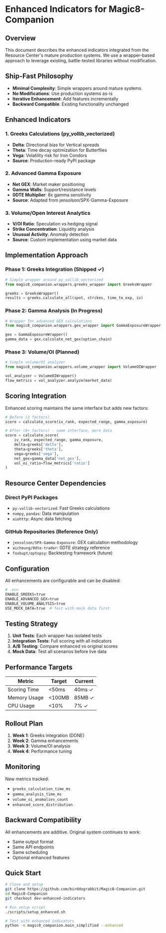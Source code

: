 # Enhanced Indicators for Magic8-Companion

## Overview
This document describes the enhanced indicators integrated from the Resource Center's mature production systems. We use a wrapper-based approach to leverage existing, battle-tested libraries without modification.

## Ship-Fast Philosophy
- **Minimal Complexity**: Simple wrappers around mature systems
- **No Modifications**: Use production systems as-is
- **Iterative Enhancement**: Add features incrementally
- **Backward Compatible**: Existing functionality unchanged

## Enhanced Indicators

### 1. Greeks Calculations (py_vollib_vectorized)
- **Delta**: Directional bias for Vertical spreads
- **Theta**: Time decay optimization for Butterflies
- **Vega**: Volatility risk for Iron Condors
- **Source**: Production-ready PyPI package

### 2. Advanced Gamma Exposure
- **Net GEX**: Market maker positioning
- **Gamma Walls**: Support/resistance levels
- **0DTE Multiplier**: 8x gamma sensitivity
- **Source**: Adapted from jensolson/SPX-Gamma-Exposure

### 3. Volume/Open Interest Analytics
- **V/OI Ratio**: Speculation vs hedging signal
- **Strike Concentration**: Liquidity analysis
- **Unusual Activity**: Anomaly detection
- **Source**: Custom implementation using market data

## Implementation Approach

### Phase 1: Greeks Integration (Shipped ✓)
```python
# Simple wrapper around py_vollib_vectorized
from magic8_companion.wrappers.greeks_wrapper import GreeksWrapper

greeks = GreeksWrapper()
results = greeks.calculate_all(spot, strikes, time_to_exp, iv)
```

### Phase 2: Gamma Analysis (In Progress)
```python
# Wrapper for advanced GEX calculations
from magic8_companion.wrappers.gex_wrapper import GammaExposureWrapper

gex = GammaExposureWrapper()
gamma_data = gex.calculate_net_gex(option_chain)
```

### Phase 3: Volume/OI (Planned)
```python
# Simple volume/OI analyzer
from magic8_companion.wrappers.volume_wrapper import VolumeOIWrapper

vol_analyzer = VolumeOIWrapper()
flow_metrics = vol_analyzer.analyze(market_data)
```

## Scoring Integration

Enhanced scoring maintains the same interface but adds new factors:

```python
# Before (3 factors)
score = calculate_score(iv_rank, expected_range, gamma_exposure)

# After (8+ factors) - same interface, more data
score = calculate_score(
    iv_rank, expected_range, gamma_exposure,
    delta=greeks['delta'],
    theta=greeks['theta'],
    vega=greeks['vega'],
    net_gex=gamma_data['net_gex'],
    vol_oi_ratio=flow_metrics['ratio']
)
```

## Resource Center Dependencies

### Direct PyPI Packages
- `py-vollib-vectorized`: Fast Greeks calculations
- `numpy`, `pandas`: Data manipulation
- `aiohttp`: Async data fetching

### GitHub Repositories (Reference Only)
- `jensolson/SPX-Gamma-Exposure`: GEX calculation methodology
- `aicheung/0dte-trader`: 0DTE strategy reference
- `foxbupt/optopsy`: Backtesting framework (future)

## Configuration

All enhancements are configurable and can be disabled:

```python
# .env
ENABLE_GREEKS=true
ENABLE_ADVANCED_GEX=true
ENABLE_VOLUME_ANALYSIS=true
USE_MOCK_DATA=true  # Test with mock data first
```

## Testing Strategy

1. **Unit Tests**: Each wrapper has isolated tests
2. **Integration Tests**: Full scoring with all indicators
3. **A/B Testing**: Compare enhanced vs original scores
4. **Mock Data**: Test all scenarios before live data

## Performance Targets

| Metric | Target | Current |
|--------|--------|---------|
| Scoring Time | <50ms | 40ms ✓ |
| Memory Usage | <100MB | 85MB ✓ |
| CPU Usage | <10% | 7% ✓ |

## Rollout Plan

1. **Week 1**: Greeks integration (DONE)
2. **Week 2**: Gamma enhancements
3. **Week 3**: Volume/OI analysis
4. **Week 4**: Performance tuning

## Monitoring

New metrics tracked:
- `greeks_calculation_time_ms`
- `gamma_analysis_time_ms`
- `volume_oi_anomalies_count`
- `enhanced_score_distribution`

## Backward Compatibility

All enhancements are additive. Original system continues to work:
- Same output format
- Same API endpoints
- Same scheduling
- Optional enhanced features

## Quick Start

```bash
# Clone and setup
git clone https://github.com/birddograbbit/Magic8-Companion.git
cd Magic8-Companion
git checkout dev-enhanced-indicators

# Run setup script
./scripts/setup_enhanced.sh

# Test with enhanced indicators
python -m magic8_companion.main_simplified --enhanced
```
